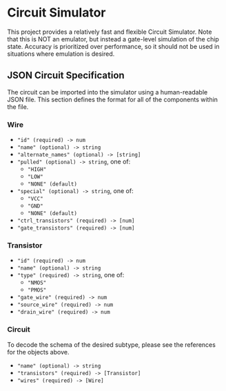 # Circuit Simulator

This project provides a relatively fast and flexible Circuit Simulator.
Note that this is NOT an emulator, but instead a gate-level simulation of the chip state.
Accuracy is prioritized over performance, so it should not be used in situations where emulation is desired.

## JSON Circuit Specification

The circuit can be imported into the simulator using a human-readable JSON file.
This section defines the format for all of the components within the file.

### Wire

- `"id" (required) -> num`
- `"name" (optional) -> string`
- `"alternate_names" (optional) -> [string]`
- `"pulled" (optional) -> string`, one of:
  - `"HIGH"`
  - `"LOW"`
  - `"NONE" (default)`
- `"special" (optional) -> string`, one of:
  - `"VCC"`
  - `"GND"`
  - `"NONE" (default)`
- `"ctrl_transistors" (required) -> [num]`
- `"gate_transistors" (required) -> [num]`

### Transistor

- `"id" (required) -> num`
- `"name" (optional) -> string`
- `"type" (required) -> string`, one of:
  - `"NMOS"`
  - `"PMOS"`
- `"gate_wire" (required) -> num`
- `"source_wire" (required) -> num`
- `"drain_wire" (required) -> num`

### Circuit

To decode the schema of the desired subtype, please see the references for the objects above.

- `"name" (optional) -> string`
- `"transistors" (required) -> [Transistor]`
- `"wires" (required) -> [Wire]`
